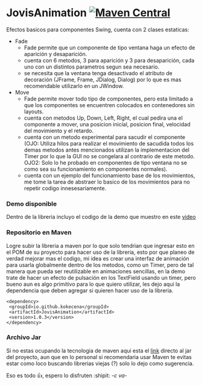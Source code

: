 # JovisAnimation [![Maven Central](https://img.shields.io/maven-central/v/io.github.kokecena/JovisAnimation.svg?label=Maven%20Central)](https://search.maven.org/search?q=g:%22io.github.kokecena%22%20AND%20a:%22JovisAnimation%22)

Efectos basicos para componentes Swing, cuenta con 2 clases estaticas:
- Fade
  - Fade permite que un componente de tipo ventana haga un efecto de aparición y desaparición.
  - cuenta con 6 metodos, 3 para aparición y 3 para desaparición, cada uno con un distintos parametros segun sea necesario.
  - se necesita que la ventana tenga desactivado el atributo de decoración (JFrame, Frame, JDialog, Dialog) por lo que es mas recomendable utilizarlo en un JWindow.
- Move
  - Fade permite mover todo tipo de componentes, pero esta limitado a que los componentes se encuentren colocados en contenedores sin layouts.
  - cuenta con metodos Up, Down, Left, Right, el cual pedira una el componente a mover, una posicion inicial, posicion final, velocidad del movimiento y el retardo.
  - cuenta con un metodo experimental para sacudir el componente (OJO: Utiliza hilos para realizar el movimiento de sacudida todos los demas metodos antes mencionados 
    utilizan la implementacion del Timer por lo que la GUI no se congelara al contrario de este metodo.
    OJO2: Solo lo he probado en componentes de tipo ventana no se como sea su funcionamiento en componentes normales).
  - cuenta con un ejemplo del funcionamiento base de los movimientos, me tome la tarea de abstraer lo basico de los movimientos para no repetir codigo innesesariamente.
  
 ### Demo disponible
 
 Dentro de la libreria incluyo el codigo de la demo que muestro en este [video](https://www.youtube.com/watch?v=nzsKpaFOKaM)
 
 ### Repositorio en Maven
 
 Logre subir la libreria a maven por lo que solo tendrian que ingresar esto en el POM de su proyecto para hacer uso de la libreria, esto por que planeo
 de verdad mejorar mas el codigo, mi idea es crear una interfaz de animación para usarla globalmente dentro de los metodos, como un Timer, pero de tal manera que pueda
 ser reutilizable en animaciones sencillas, en la demo trate de hacer un efecto de pulsación en los TextField usando un timer, pero bueno aun es algo primitivo para lo que
 quiero utilizar, les dejo aqui la dependencia que deben agregar si quieren hacer uso de la libreria.
 
 ```
 <dependency>
  <groupId>io.github.kokecena</groupId>
  <artifactId>JovisAnimation</artifactId>
  <version>1.0.3</version>
</dependency>
```
### Archivo Jar
Si no estas ocupando la tecnologia de maven aqui esta el [link](https://search.maven.org/remotecontent?filepath=io/github/kokecena/JovisAnimation/1.0.3/JovisAnimation-1.0.3.jar) directo al jar del proyecto, aun que en lo personal si recomendaria usar Maven te evitas estar como loco buscando librerias viejas (?) solo lo dejo como sugerencia.

Eso es todo :+1:, espero lo disfruten :shipit: *-c va-*
